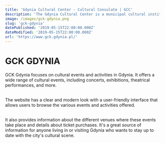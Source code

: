 ```yaml
---
title: 'Gdynia Cultural Center - Cultural Consulate | GCC'
description: 'The Gdynia Cultural Center is a municipal cultural institution that offers a wide range of cultural events. Here, you will find theater, concerts, exhibitions, workshops, and much more. Come in and see for yourself!'
image: /images/gck-gdynia.png
slug: 'gck-gdynia'
datePublished: '2019-05-15T22:00:00.000Z'
dateModified: '2019-05-15T22:00:00.000Z'
url: 'https://www.gck.gdynia.pl/'
---
```


# GCK GDYNIA

GCK Gdynia focuses on cultural events and activities in Gdynia. It offers a wide range of cultural events, including concerts, exhibitions, theatrical performances, and more.

\
The website has a clear and modern look with a user-friendly interface that allows users to browse the various events and activities offered.

\
It also provides information about the different venues where these events take place and details about ticket purchases. It's a great source of information for anyone living in or visiting Gdynia who wants to stay up to date with the city's cultural scene.